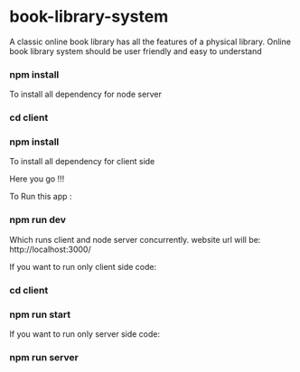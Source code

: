 # book-library-system

A classic online book library has all the features of a physical library. Online book library system should be user friendly and easy to understand

### npm install 

To install all dependency for node server 

### cd client
### npm install

To install all dependency for client side 

Here you go !!!

To Run this app :

### npm run dev 

Which runs client and node server concurrently. 
website url will be: http://localhost:3000/

If you want to run only client side code:

### cd client
### npm run start

If you want to run only server side code:

### npm run server


